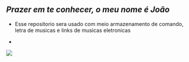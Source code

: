 ## _Prazer em te conhecer, o meu nome é João_

- Esse repositorio sera usado com meio armazenamento de comando, letra de musicas e links de musicas eletronicas

- 
![](https://media.tenor.com/fkjR6OjERM0AAAAM/busy.gif)
